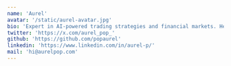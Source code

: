 ```yaml
---
name: 'Aurel'
avatar: '/static/aurel-avatar.jpg'
bio: 'Expert in AI-powered trading strategies and financial markets. Helping investors understand and capitalize on the convergence of artificial intelligence and finance.'
twitter: 'https://x.com/aurel_pop_'
github: 'https://github.com/popaurel'
linkedin: 'https://www.linkedin.com/in/aurel-p/'
mail: 'hi@aurelpop.com'
---
```

